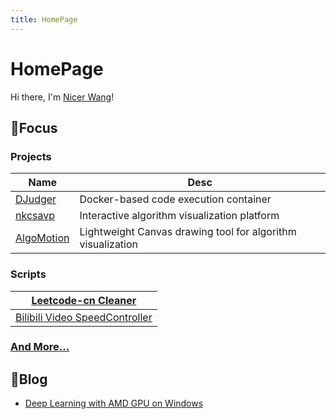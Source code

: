 ```yaml
---
title: HomePage
---
```


# HomePage

Hi there, I'm [Nicer Wang](https://github.com/NicerWang)!

## 🎯Focus

### Projects

| Name                                                  | Desc                                                        |
| ----------------------------------------------------- | ----------------------------------------------------------- |
| [DJudger](https://nicerwang.github.io/DJudger)        | Docker-based code execution container                       |
| [nkcsavp](http://nkcsavp.github.io/)                  | Interactive algorithm visualization platform                |
| [AlgoMotion](https://github.com/NicerWang/Algomotion) | Lightweight Canvas drawing tool for algorithm visualization |

### Scripts

| [Leetcode-cn Cleaner](https://github.com/NicerWang/leetcode-cleaner) |
| ------------------------------------------------------------ |
| [Bilibili Video SpeedController](https://github.com/NicerWang/Bili_Video_Speed_Controller) |

### [And More...](https://github.com/NicerWang?tab=repositories)

## 📜Blog

* [Deep Learning with AMD GPU on Windows](./article/deep_learning_with_amd_gpu_on_windows.md)

